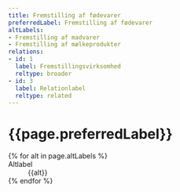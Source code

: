 ```yaml
---
title: Fremstilling af fødevarer
preferredLabel: Fremstilling af fødevarer
altLabels:
- Fremstilling af madvarer
- Fremstilling af mælkeprodukter
relations:
- id: 1
  label: Fremstillingsvirksomhed
  reltype: broader
- id: 3
  label: Relationlabel
  reltype: related
---
```


<h1>{{page.preferredLabel}}</h1>
<dl>
{% for alt in page.altLabels %}
  <dt>Altlabel</dt>
  <dd>{{alt}}</dd>
{% endfor %}
</dl>
